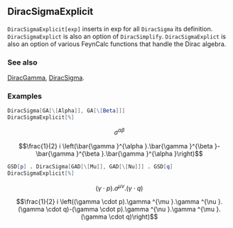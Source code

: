 ## DiracSigmaExplicit

`DiracSigmaExplicit[exp]` inserts in exp for all `DiracSigma` its definition. `DiracSigmaExplict` is also an option of `DiracSimplify`. `DiracSigmaExplict` is also an option of various FeynCalc functions that handle the Dirac algebra.

### See also

[DiracGamma](DiracGamma), [DiracSigma](DiracSigma).

### Examples

```mathematica
DiracSigma[GA[\[Alpha]], GA[\[Beta]]]
DiracSigmaExplicit[%]
```

$$\sigma ^{\alpha \beta }$$

$$\frac{1}{2} i \left(\bar{\gamma }^{\alpha }.\bar{\gamma }^{\beta }-\bar{\gamma }^{\beta }.\bar{\gamma }^{\alpha }\right)$$

```mathematica
GSD[p] . DiracSigma[GAD[\[Mu]], GAD[\[Nu]]] . GSD[q]
DiracSigmaExplicit[%]
```

$$(\gamma \cdot p).\sigma ^{\mu \nu }.(\gamma \cdot q)$$

$$\frac{1}{2} i \left((\gamma \cdot p).\gamma ^{\mu }.\gamma ^{\nu }.(\gamma \cdot q)-(\gamma \cdot p).\gamma ^{\nu }.\gamma ^{\mu }.(\gamma \cdot q)\right)$$